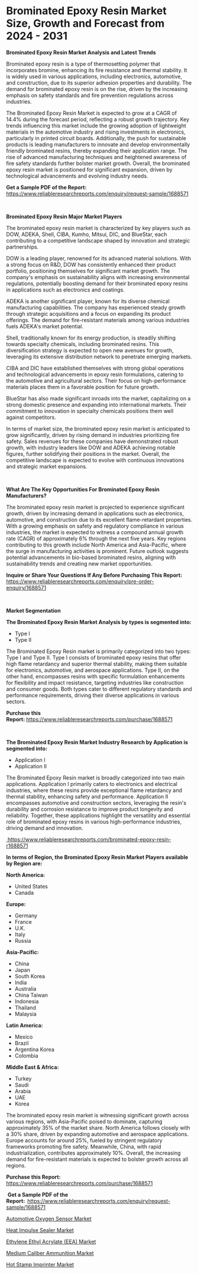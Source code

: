 <p><h1>Brominated Epoxy Resin Market Size, Growth and Forecast from 2024 - 2031</h1></p><p><strong>Brominated Epoxy Resin Market Analysis and Latest Trends</strong></p>
<p><p>Brominated epoxy resin is a type of thermosetting polymer that incorporates bromine, enhancing its fire resistance and thermal stability. It is widely used in various applications, including electronics, automotive, and construction, due to its superior adhesion properties and durability. The demand for brominated epoxy resin is on the rise, driven by the increasing emphasis on safety standards and fire prevention regulations across industries.</p><p>The Brominated Epoxy Resin Market is expected to grow at a CAGR of 14.4% during the forecast period, reflecting a robust growth trajectory. Key trends influencing this market include the growing adoption of lightweight materials in the automotive industry and rising investments in electronics, particularly in printed circuit boards. Additionally, the push for sustainable products is leading manufacturers to innovate and develop environmentally friendly brominated resins, thereby expanding their application range. The rise of advanced manufacturing techniques and heightened awareness of fire safety standards further bolster market growth. Overall, the brominated epoxy resin market is positioned for significant expansion, driven by technological advancements and evolving industry needs.</p></p>
<p><strong>Get a Sample PDF of the Report:&nbsp;</strong> <a href="https://www.reliableresearchreports.com/enquiry/request-sample/1688571?utm_campaign=8&utm_medium=2&utm_source=Github&utm_content=ia&utm_term=17102024&utm_id=brominated-epoxy-resin">https://www.reliableresearchreports.com/enquiry/request-sample/1688571</a></p>
<p>&nbsp;</p>
<p><strong>Brominated Epoxy Resin Major Market Players</strong></p>
<p><p>The brominated epoxy resin market is characterized by key players such as DOW, ADEKA, Shell, CIBA, Kumho, Mitsui, DIC, and BlueStar, each contributing to a competitive landscape shaped by innovation and strategic partnerships.</p><p>DOW is a leading player, renowned for its advanced material solutions. With a strong focus on R&D, DOW has consistently enhanced their product portfolio, positioning themselves for significant market growth. The company's emphasis on sustainability aligns with increasing environmental regulations, potentially boosting demand for their brominated epoxy resins in applications such as electronics and coatings.</p><p>ADEKA is another significant player, known for its diverse chemical manufacturing capabilities. The company has experienced steady growth through strategic acquisitions and a focus on expanding its product offerings. The demand for fire-resistant materials among various industries fuels ADEKA's market potential.</p><p>Shell, traditionally known for its energy production, is steadily shifting towards specialty chemicals, including brominated resins. This diversification strategy is expected to open new avenues for growth, leveraging its extensive distribution network to penetrate emerging markets.</p><p>CIBA and DIC have established themselves with strong global operations and technological advancements in epoxy resin formulations, catering to the automotive and agricultural sectors. Their focus on high-performance materials places them in a favorable position for future growth.</p><p>BlueStar has also made significant inroads into the market, capitalizing on a strong domestic presence and expanding into international markets. Their commitment to innovation in specialty chemicals positions them well against competitors.</p><p>In terms of market size, the brominated epoxy resin market is anticipated to grow significantly, driven by rising demand in industries prioritizing fire safety. Sales revenues for these companies have demonstrated robust growth, with industry leaders like DOW and ADEKA achieving notable figures, further solidifying their positions in the market. Overall, the competitive landscape is expected to evolve with continuous innovations and strategic market expansions.</p></p>
<p>&nbsp;</p>
<p><strong>What Are The Key Opportunities For Brominated Epoxy Resin Manufacturers?</strong></p>
<p><p>The brominated epoxy resin market is projected to experience significant growth, driven by increasing demand in applications such as electronics, automotive, and construction due to its excellent flame-retardant properties. With a growing emphasis on safety and regulatory compliance in various industries, the market is expected to witness a compound annual growth rate (CAGR) of approximately 6% through the next five years. Key regions contributing to this growth include North America and Asia-Pacific, where the surge in manufacturing activities is prominent. Future outlook suggests potential advancements in bio-based brominated resins, aligning with sustainability trends and creating new market opportunities.</p></p>
<p><strong>Inquire or Share Your Questions If Any Before Purchasing This Report:</strong> <a href="https://www.reliableresearchreports.com/enquiry/pre-order-enquiry/1688571?utm_campaign=8&utm_medium=2&utm_source=Github&utm_content=ia&utm_term=17102024&utm_id=brominated-epoxy-resin">https://www.reliableresearchreports.com/enquiry/pre-order-enquiry/1688571</a></p>
<p>&nbsp;</p>
<p><strong>Market Segmentation</strong></p>
<p><strong>The Brominated Epoxy Resin Market Analysis by types is segmented into:</strong></p>
<p><ul><li>Type I</li><li>Type II</li></ul></p>
<p><p>The Brominated Epoxy Resin market is primarily categorized into two types: Type I and Type II. Type I consists of brominated epoxy resins that offer high flame retardancy and superior thermal stability, making them suitable for electronics, automotive, and aerospace applications. Type II, on the other hand, encompasses resins with specific formulation enhancements for flexibility and impact resistance, targeting industries like construction and consumer goods. Both types cater to different regulatory standards and performance requirements, driving their diverse applications in various sectors.</p></p>
<p><strong>Purchase this Report:&nbsp;</strong><a href="https://www.reliableresearchreports.com/purchase/1688571?utm_campaign=8&utm_medium=2&utm_source=Github&utm_content=ia&utm_term=17102024&utm_id=brominated-epoxy-resin">https://www.reliableresearchreports.com/purchase/1688571</a></p>
<p>&nbsp;</p>
<p><strong>The Brominated Epoxy Resin Market Industry Research by Application is segmented into:</strong></p>
<p><ul><li>Application I</li><li>Application II</li></ul></p>
<p><p>The Brominated Epoxy Resin market is broadly categorized into two main applications. Application I primarily caters to electronics and electrical industries, where these resins provide exceptional flame retardancy and thermal stability, enhancing safety and performance. Application II encompasses automotive and construction sectors, leveraging the resin's durability and corrosion resistance to improve product longevity and reliability. Together, these applications highlight the versatility and essential role of brominated epoxy resins in various high-performance industries, driving demand and innovation.</p></p>
<p><a href="https://www.reliableresearchreports.com/brominated-epoxy-resin-r1688571?utm_campaign=8&utm_medium=2&utm_source=Github&utm_content=ia&utm_term=17102024&utm_id=brominated-epoxy-resin">&nbsp;https://www.reliableresearchreports.com/brominated-epoxy-resin-r1688571</a></p>
<p><strong>In terms of Region, the Brominated Epoxy Resin Market Players available by Region are:</strong></p>
<p>
    <p> <strong> North America: </strong>
        <ul>
            <li>United States</li>
            <li>Canada</li>
        </ul>
        </p> 
    <p> <strong> Europe: </strong>
        <ul>
            <li>Germany</li>
            <li>France</li>
            <li>U.K.</li>
            <li>Italy</li>
            <li>Russia</li>
        </ul>
        </p> 
    <p> <strong> Asia-Pacific: </strong>
        <ul>
            <li>China</li>
            <li>Japan</li>
            <li>South Korea</li>
            <li>India</li>
            <li>Australia</li>
            <li>China Taiwan</li>
            <li>Indonesia</li>
            <li>Thailand</li>
            <li>Malaysia</li>
        </ul>
        </p> 
    <p> <strong> Latin America: </strong>
        <ul>
            <li>Mexico</li>
            <li>Brazil</li>
            <li>Argentina Korea</li>
            <li>Colombia</li>
        </ul>
        </p> 
    <p> <strong> Middle East & Africa: </strong>
        <ul>
            <li>Turkey</li>
            <li>Saudi</li>
            <li>Arabia</li>
            <li>UAE</li>
            <li>Korea</li>
        </ul>
    </p>
    </p>
<p><p>The brominated epoxy resin market is witnessing significant growth across various regions, with Asia-Pacific poised to dominate, capturing approximately 35% of the market share. North America follows closely with a 30% share, driven by expanding automotive and aerospace applications. Europe accounts for around 25%, fueled by stringent regulatory frameworks promoting fire safety. Meanwhile, China, with rapid industrialization, contributes approximately 10%. Overall, the increasing demand for fire-resistant materials is expected to bolster growth across all regions.</p></p>
<p><strong>Purchase this Report: </strong><a href="https://www.reliableresearchreports.com/purchase/1688571?utm_campaign=8&utm_medium=2&utm_source=Github&utm_content=ia&utm_term=17102024&utm_id=brominated-epoxy-resin">https://www.reliableresearchreports.com/purchase/1688571</a></p>
<p>&nbsp;<strong>Get a Sample PDF of the Report:&nbsp;&nbsp;</strong><a href="https://www.reliableresearchreports.com/enquiry/request-sample/1688571?utm_campaign=8&utm_medium=2&utm_source=Github&utm_content=ia&utm_term=17102024&utm_id=brominated-epoxy-resin">https://www.reliableresearchreports.com/enquiry/request-sample/1688571</a></p>
<p><strong></strong></p>
<p><p><a href="https://www.linkedin.com/pulse/global-automotive-oxygen-sensor-market-trends-innovations-vubne?utm_campaign=8&utm_medium=2&utm_source=Github&utm_content=ia&utm_term=17102024&utm_id=brominated-epoxy-resin">Automotive Oxygen Sensor Market</a></p><p><a href="https://issuu.com/reportprime-2/docs/heat-impulse-sealer-market-size-203_d640400cc911f2?utm_campaign=8&utm_medium=2&utm_source=Github&utm_content=ia&utm_term=17102024&utm_id=brominated-epoxy-resin">Heat Impulse Sealer Market</a></p><p><a href="https://github.com/JudyWalsh475/Market-Research-Report-List-1/blob/main/ethylene-ethyl-acrylate-eea-market.md?utm_campaign=8&utm_medium=2&utm_source=Github&utm_content=ia&utm_term=17102024&utm_id=brominated-epoxy-resin">Ethylene Ethyl Acrylate (EEA) Market</a></p><p><a href="https://www.linkedin.com/pulse/top-trends-transforming-medium-caliber-ammunition-market-2024-bqnbe?utm_campaign=8&utm_medium=2&utm_source=Github&utm_content=ia&utm_term=17102024&utm_id=brominated-epoxy-resin">Medium Caliber Ammunition Market</a></p><p><a href="https://issuu.com/reportprime-2/docs/hot-stamp-imprinter-market-size-203_6235e92b675e6a?utm_campaign=8&utm_medium=2&utm_source=Github&utm_content=ia&utm_term=17102024&utm_id=brominated-epoxy-resin">Hot Stamp Imprinter Market</a></p></p>